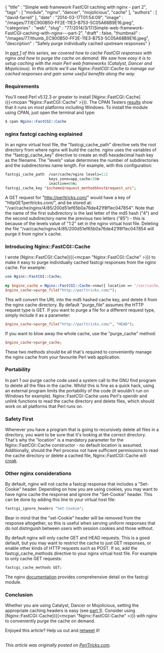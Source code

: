 {
   "title" : "Simple web framework FastCGI caching with nginx - part 2",
   "tags" : [
      "module",
      "nginx",
      "dancer",
      "mojolicious",
      "cache"
   ],
   "authors" : [
      "david-farrell"
   ],
   "date" : "2014-03-17T01:54:09",
   "image" : "/images/77/EC900B50-FF2E-11E3-B753-5C05A68B9E16.jpeg",
   "categories" : "web",
   "slug" : "77/2014/3/17/Simple-web-framework-FastCGI-caching-with-nginx---part-2",
   "draft" : false,
   "thumbnail" : "/images/77/thumb_EC900B50-FF2E-11E3-B753-5C05A68B9E16.jpeg",
   "description" : "Safely purge individually cached upstream responses"
}


*In [part 1](http://perltricks.com/article/76/2014/3/11/Simple-web-framework-FastCGI-caching-with-nginx-part-1) of this series, we covered how to cache FastCGI responses with nginx and how to purge the cache on demand. We saw how easy it is to setup caching with the main Perl web frameworks (Catalyst, Dancer and Mojolicious). In this article we'll use Nginx::FastCGI::Cache to manage our cached responses and gain some useful benefits along the way.*

### Requirements

You'll need Perl v5.12.3 or greater to install [Nginx::FastCGI::Cache]({{<mcpan "Nginx::FastCGI::Cache" >}}). The CPAN Testers [results](http://matrix.cpantesters.org/?dist=Nginx-FastCGI-Cache+0.008) show that it runs on most platforms including Windows. To install the module using CPAN, just open the terminal and type:

```perl
$ cpan Nginx::FastCGI::Cache
```

### nginx fastcgi caching explained

In an nginx virtual host file, the "fastcgi\_cache\_path" directive sets the root directory from where nginx will build the cache. nginx uses the variables of the "fastcgi\_cache\_key" directive to create an md5 hexadecimal hash key as the filename. The "levels" value determines the number of subdirectories and the subdirectories name length. For example, with this configuration:

```perl
fastcgi_cache_path  /var/cache/nginx levels=1:2
                    keys_zone=app_cache:50m
                    inactive=60m;
fastcgi_cache_key "$scheme$request_method$host$request_uri";
```

A GET request for "http://perltricks.com/" would have a key of "httpGETperltricks.com/", and be stored at: "/var/cache/nginx/4/85/200d51ef65b0a76de421f8f1ec047854". Note that the name of the first subdirectory is the last letter of the md5 hash ("4") and the second subdirectory name the previous two letters ("85") - this is because of the levels value of "1:2" set in the nginx virtual host file. Deleting the file "/var/cache/nginx/4/85/200d51ef65b0a76de421f8f1ec047854 will purge it from nginx's cache.

### Introducing Nginx::FastCGI::Cache

I wrote [Nginx::FastCGI::Cache]({{<mcpan "Nginx::FastCGI::Cache" >}}) to make it easy to purge individually cached fastcgi responses from the nginx cache. For example:

```perl
use Nginx::FastCGI::Cache;
 
my $nginx_cache = Nginx::FastCGI::Cache->new({ location => '/var/cache/nginx' });
$nginx_cache->purge_file("http://perltricks.com/");
```

This will convert the URL into the md5 hashed cache key, and delete it from the nginx cache directory. By default "purge\_file" assumes the HTTP request type is GET. If you want to purge a file for a different request type, simply include it as a parameter:

```perl
$nginx_cache->purge_file("http://perltricks.com/", "HEAD");
```

If you want to blow away the whole cache, use the "purge\_cache" method:

```perl
$nginx_cache->purge_cache;
```

These two methods should be all that's required to conveniently manage the nginx cache from your favourite Perl web application.

### Portability

In part 1 our purge cache code used a system call to the GNU find program to delete all the files in the cache. Whilst this is fine as a quick hack, using an external program limits the portability of the code (it wouldn't run on Windows for example). Nginx::FastCGI::Cache uses Perl's opendir and unlink functions to read the cache directory and delete files, which should work on all platforms that Perl runs on.

### Safety First

Whenever you have a program that is going to recursively delete all files in a directory, you want to be sure that it's looking at the correct directory. That's why the "location" is a mandatory parameter for the Nginx::FastCGI::Cache constructor - no default location is assumed. Additionally, should the Perl process not have sufficient permissions to read the cache directory or delete a cached file, Nginx::FastCGI::Cache will [croak](http://perldoc.perl.org/Carp.html#NAME).

### Other nginx considerations

By default, nginx will not cache a fastcgi response that includes a "Set-Cookie" header. Depending on how you are using cookies, you may want to have nginx cache the response and ignore the "Set-Cookie" header. This can be done by adding this line to your virtual host file:

```perl
fastcgi_ignore_headers "Set-Cookie";
```

Bear in mind that the "set-Cookie" header will be removed from the response altogether, so this is useful when serving uniform responses that do not distinguish between users with session cookies and those without.

By default nginx will only cache GET and HEAD requests. This is a good default, but you may want to restrict the cache to just GET responses, or enable other kinds of HTTP requests such as POST. If so, add the fastcgi\_cache\_methods directive to your nginx virtual host file. For example to only cache GET requests:

```perl
fastcgi_cache_methods GET;
```

The nginx [documentation](http://nginx.org/en/docs/http/ngx_http_fastcgi_module.html) provides comprehensive detail on the fastcgi module.

### Conclusion

Whether you are using Catalyst, Dancer or Mojolicious, setting the appropriate caching headers is easy (see [part 1](http://perltricks.com/article/76/2014/3/11/Simple-web-framework-FastCGI-caching-with-nginx-part-1)). Consider using [Nginx::FastCGI::Cache]({{<mcpan "Nginx::FastCGI::Cache" >}}) with nginx to conveniently purge the cache on demand.

Enjoyed this article? Help us out and [retweet](https://twitter.com/intent/tweet?original_referer=http%3A%2F%2Fperltricks.com%2Farticle%2F77%2F2014%2F3%2F16%2FSimple-web-framework-FastCGI-caching-with-nginx-part-2&text=Simple+web+framework+FastCGI+caching+with+nginx+-+part+2&tw_p=tweetbutton&url=http%3A%2F%2Fperltricks.com%2Farticle%2F77%2F2014%2F3%2F16%2FSimple-web-framework-FastCGI-caching-with-nginx-part-2&via=perltricks) it!

\
*This article was originally posted on [PerlTricks.com](http://perltricks.com).*

